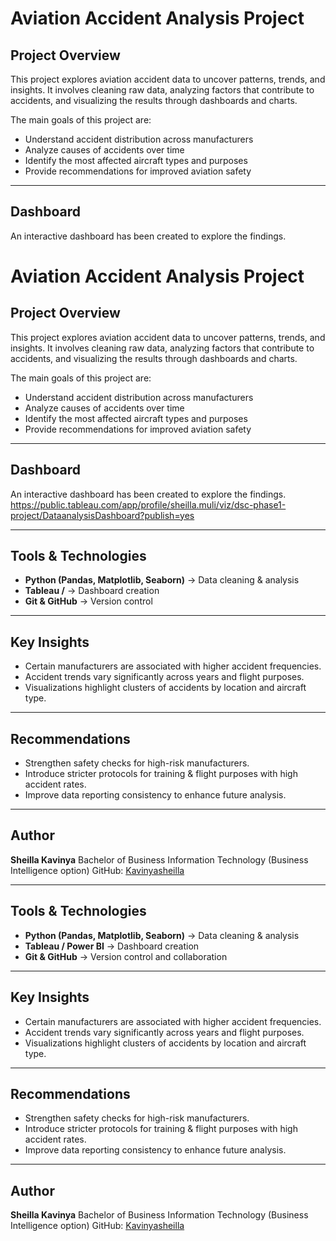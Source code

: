 # Aviation Accident Analysis Project

##  Project Overview

This project explores aviation accident data to uncover patterns, trends, and insights.
It involves cleaning raw data, analyzing factors that contribute to accidents, and visualizing the results through dashboards and charts.

The main goals of this project are:

* Understand accident distribution across manufacturers
* Analyze causes of accidents over time
* Identify the most affected aircraft types and purposes
* Provide recommendations for improved aviation safety

---

##  Dashboard

An interactive dashboard has been created to explore the findings.
# Aviation Accident Analysis Project

##  Project Overview

This project explores aviation accident data to uncover patterns, trends, and insights.
It involves cleaning raw data, analyzing factors that contribute to accidents, and visualizing the results through dashboards and charts.

The main goals of this project are:

* Understand accident distribution across manufacturers
* Analyze causes of accidents over time
* Identify the most affected aircraft types and purposes
* Provide recommendations for improved aviation safety

---



##  Dashboard

An interactive dashboard has been created to explore the findings.
https://public.tableau.com/app/profile/sheilla.muli/viz/dsc-phase1-project/DataanalysisDashboard?publish=yes 



---

##  Tools & Technologies

* **Python (Pandas, Matplotlib, Seaborn)** → Data cleaning & analysis
* **Tableau /** → Dashboard creation
* **Git & GitHub** → Version control 

---

##  Key Insights

* Certain manufacturers are associated with higher accident frequencies.
* Accident trends vary significantly across years and flight purposes.
* Visualizations highlight clusters of accidents by location and aircraft type.

---

##  Recommendations

* Strengthen safety checks for high-risk manufacturers.
* Introduce stricter protocols for training & flight purposes with high accident rates.
* Improve data reporting consistency to enhance future analysis.

---

##  Author

**Sheilla Kavinya**
Bachelor of Business Information Technology (Business Intelligence option)
GitHub: [Kavinyasheilla](https://github.com/Kavinyasheilla)




---

##  Tools & Technologies

* **Python (Pandas, Matplotlib, Seaborn)** → Data cleaning & analysis
* **Tableau / Power BI** → Dashboard creation
* **Git & GitHub** → Version control and collaboration

---

##  Key Insights

* Certain manufacturers are associated with higher accident frequencies.
* Accident trends vary significantly across years and flight purposes.
* Visualizations highlight clusters of accidents by location and aircraft type.

---

##  Recommendations

* Strengthen safety checks for high-risk manufacturers.
* Introduce stricter protocols for training & flight purposes with high accident rates.
* Improve data reporting consistency to enhance future analysis.

---

##  Author

**Sheilla Kavinya**
Bachelor of Business Information Technology (Business Intelligence option)
GitHub: [Kavinyasheilla](https://github.com/Kavinyasheilla)

